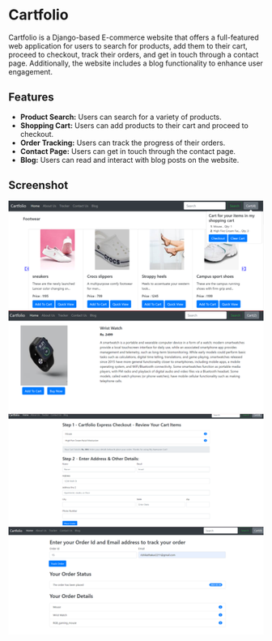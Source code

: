 # Cartfolio

Cartfolio is a Django-based E-commerce website that offers a full-featured web application for users to search for products, add them to their cart, proceed to checkout, track their orders, and get in touch through a contact page. Additionally, the website includes a blog functionality to enhance user engagement.

## Features

- **Product Search:** Users can search for a variety of products.
- **Shopping Cart:** Users can add products to their cart and proceed to checkout.
- **Order Tracking:** Users can track the progress of their orders.
- **Contact Page:** Users can get in touch through the contact page.
- **Blog:** Users can read and interact with blog posts on the website.

## Screenshot
![Home Page](https://github.com/rishikathakur18/Cartf/blob/main/media/shop/images/c1.png)
![Product View Page](https://github.com/rishikathakur18/Cartf/blob/main/media/shop/images/c2.png)
![Checkout Page](https://github.com/rishikathakur18/Cartf/blob/main/media/shop/images/c3.png)
![Order Tracker](https://github.com/rishikathakur18/Cartf/blob/main/media/shop/images/c4.png)

